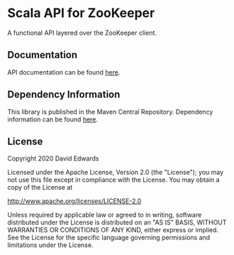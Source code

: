 # Scala API for ZooKeeper

A functional API layered over the ZooKeeper client.

## Documentation

API documentation can be found [here](https://davidedwards.io/zookeeper/api/1.6/com/loopfor/zookeeper/index.html).

## Dependency Information

This library is published in the Maven Central Repository. Dependency information can be found [here](https://search.maven.org/artifact/com.loopfor.zookeeper/zookeeper-client_2.13/1.6/jar).

## License

Copyright 2020 David Edwards

Licensed under the Apache License, Version 2.0 (the "License");
you may not use this file except in compliance with the License.
You may obtain a copy of the License at

<http://www.apache.org/licenses/LICENSE-2.0>

Unless required by applicable law or agreed to in writing, software
distributed under the License is distributed on an "AS IS" BASIS,
WITHOUT WARRANTIES OR CONDITIONS OF ANY KIND, either express or implied.
See the License for the specific language governing permissions and
limitations under the License.
